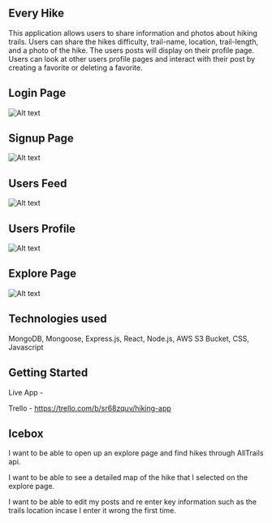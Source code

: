 ## Every Hike

This application allows users to share information and photos about hiking trails. Users can share the hikes difficulty, trail-name, location, trail-length, and a photo of the hike. The users posts will display on their profile page. Users can look at other users profile pages and interact with their post by creating a favorite or deleting a favorite. 

## Login Page
![Alt text](<Screenshot 2023-08-06 at 4.41.11 PM.png>)


## Signup Page
![Alt text](<Screenshot 2023-08-06 at 4.43.48 PM.png>)

## Users Feed
![Alt text](<Screenshot 2023-08-07 at 3.46.40 PM.png>)

## Users Profile
![Alt text](<Screenshot 2023-08-07 at 3.48.12 PM.png>)

## Explore Page
![Alt text](<Screenshot 2023-08-07 at 3.49.22 PM.png>)

## Technologies used
MongoDB, Mongoose, Express.js, React, Node.js, AWS S3 Bucket, CSS, Javascript

## Getting Started

Live App -

Trello - https://trello.com/b/sr68zquv/hiking-app 

## Icebox 

 I want to be able to open up an explore page and find hikes through AllTrails api.

 I want to be able to see a detailed map of the hike that I selected on the explore page.

  I want to be able to edit my posts and re enter key information such as the trails location incase I enter it wrong the first time.